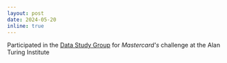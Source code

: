 ```yaml
---
layout: post
date: 2024-05-20
inline: true
---
```

Participated in the [Data Study Group](https://www.turing.ac.uk/events/data-study-group-may-2024) for *Mastercard's* challenge at the Alan Turing Institute 